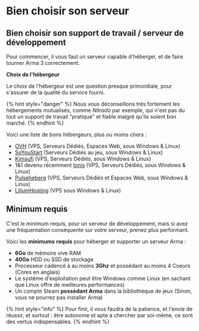 # Bien choisir son serveur

## **Bien choisir son support de travail / serveur de développement**

Pour commencer, il vous faut un serveur capable d'héberger, et de faire tourner Arma 3 correctement.

**Choix de l'hébergeur**

Le choix de l'hébergeur est une question presque primordiale, pour s'assurer de la qualité du service fourni. 

{% hint style="danger" %}
Nous vous déconseillons très fortement les hébergements mutualisés, comme _Nitrado_ par exemple, qui n'est pas du tout un support de travail "pratique" et fiable malgré qu'ils soient bon marché.
{% endhint %}

Voici une liste de bons hébergeurs, plus ou moins chers :

* [OVH](http://ovh.com/) \(VPS, Serveurs Dédiés, Espaces Web, sous Windows & Linux\)
* [SoYouStart](https://www.soyoustart.com/fr/) \(Serveurs Dédiés au jeu, sous Windows & Linux\)
* [Kimsufi](https://www.kimsufi.com/) \(VPS, Serveurs Dédiés, sous Windows & Linux\)
* 1&1 devenu récemment [Ionis](https://www.ionos.fr/) \(VPS, Serveurs Dédiés, sous Windows & Linux\)
* [Pulseheberg](https://www.pulseheberg.com/) \(VPS, Serveurs Dédiés et Espaces Web, sous Windows & Linux\)
* [LiliumHosting](https://liliumnetwork.fr/) \(VPS sous Windows & Linux\)

## **Minimum requis**

C'est le minimum requis, pour un serveur de développement, mais si avez une fréquentation conséquente sur votre serveur, prenez plus performant.

Voici les **minimums** **requis** pour héberger et supporter un serveur Arma :

* **6Go** de mémoire vive RAM
* **40Go** HDD ou SSD de stockage
* Processeur cadencé à au moins **3Ghz** et possédant au moins 4 Coeurs \(Cores en anglais\)
* Le système d'exploitation peut être Windows comme Linux \(en sachant que Linux offre de meilleures performances\)
* Un compte Steam **possédant Arma** dans la bibliothèque de jeux \(Sinon, vous ne pourrez pas installer Arma\)

{% hint style="info" %}
Pour finir, il vous faudra de la patience, et l'envie de réussir, et surtout : être autonome et apte à chercher par soi-même, ce sont des vertus indispensables.
{% endhint %}

